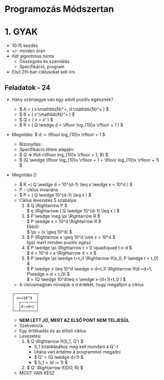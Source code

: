 # Programozás Módszertan

# 1. GYAK

- 10:15 kezdés
- +/- minden órán
- Két algoritmus minta
    - Összegzés és számlálás
    - Specifikáció, program
- Első ZH-ban ciklusokat kell írni

## Feladatok - 24

- Hány számjegye van egy adott pozitív egésznek?
    - $ A = ( x:\mathbb{N}^+, d:\mathbb{N}^+ ) $  
    - $ B = ( x':\mathbb{N}^+ ) $  
    - $ Q = ( x = x' ) $  
    - $ R = ( Q \wedge d = \lfloor log_{10}x \rfloor + 1 ) $  

- Megoldás: $ d := \lfloor log_{10}x \rfloor + 1 $  
    - Bizonyítás:  
    - Specifikáció tétele alapján:  
    - $ Q => lf(d:=\lfloor log_{10}x \rfloor + 1, R) $  
    - $ (Q \wedge \lfloor log_{10}x \rfloor + 1 = \lfloor log_{10}x \rfloor + 1) $

- Megoldás 2:  
    - $ R =( Q \wedge d = 10^{d-1} \leq x \wedge x < 10^d ) $  
    - P - ciklus invariáns  
    - $ P = ( Q \wedge 10^{d-1} \leq x ) $
    - Ciklus levezetés 5 szabálya:
        1. $ Q \Rightarrow P $  
            $ q \Rightarrow ( Q \wedge 10^{d-1} \leq x ) $  
        2. $ P \wedge \neg \pi \Rightarrow R $  
            $ P \wedge x < 10^d \Rightarrow R $  
            Ebből:  
            $ \pi = (x \geq 10^d) $    
        3. $ P \Rightarrow x \geq 10^d \vee x < 10^d $  
            Igaz mert minden pozitív egész
        4. $ P \wedge \pi \Rightarrow t > 0 \quad\quad t:x-d $  
            $ d < 10^d < x \Rightarrow d < x $  
        5. $ P \wedge \pi \wedge t=t_0 \Rightarrow lf(s_0, P \wedge t < t_0) $  
            $ P \wedge x \leq 10^d \wedge x-d=t_0 \Rightarrow lf(d:=d+1, P\wedge x-d < t_0) $  
            $ = (Q \wedge 10^d\leq x \wedge x-(d+1)<t_0 ) $  
    - A ciklusmagban növeljük a *d* értékét, hogy megálljon a ciklus
    ```
    ┌──────────┐
    │ x>=10^d  │
    │  ┌───────┤
    │  │d:=d+1 │
    └──┴───────┘
    ```
    - **NEM LETT JÓ, MERT AZ ELSŐ PONT NEM TELJESÜL**
    - Szekvencia
    - Egy értékadás és az előző ciklus
    - Levezetés:
        1. $ Q \Rightarrow lf(S_1, Q') $  
            - S_1 kitalálásához meg kell mondani a Q'-t
            - Utána van értelme a programmot megadni
            - $ Q' = (Q \wedge d=1) $
            - $ S_1 = (d := 1) $  
        2. $ Q' \Rightarrow lf(DO, R) $  
    - MOST VAN KÉSZ
